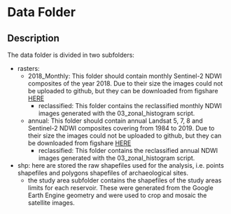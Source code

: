 # Data Folder

## Description
The data folder is divided in two subfolders:
* rasters:
    * 2018_Monthly: This folder should contain monthly Sentinel-2 NDWI composites of the year 2018. Due to their size the images could not be uploaded to github, but they can be downloaded from figshare [HERE](https://figshare.com/s/ff067df594ce72300409)
        * reclassified: This folder contains the reclassified monthly NDWI images generated with the 03_zonal_histogram script. 
    * annual: This folder should contain annual Landsat 5, 7, 8 and Sentinel-2 NDWI composites covering from 1984 to 2019. Due to their size the images could not be uploaded to github, but they can be downloaded from figshare [HERE](https://figshare.com/s/9c749336fb27342a4f18)
        * reclassified: This folder contains the reclassified annual NDWI images generated with the 03_zonal_histogram script. 
* shp: here are stored the raw shapefiles used for the analysis, i.e. points shapefiles and polygons shapefiles of archaeological sites.
    * the study area subfolder contains the shapefiles of the study areas limits for each reservoir. These were generated from the Google Earth Engine geometry and were used to crop and mosaic the satellite images.